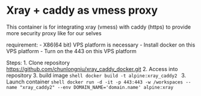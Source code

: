 # Xray + caddy as vmess proxy

This container is for integrating xray (vmess) with caddy (https)
to provide more security proxy like for our selves

requirement:
    - X86(64 bit) VPS platform is necessary
    - Install docker on this VPS platform
    - Turn on the 443 on this VPS platform

Steps:
    1. Clone repository https://github.com/chunlongniu/xray_caddy_docker.git
    2. Access into repository
    3. build image
	```shell
	docker build -t alpine:xray_caddy2
	```
    3. Launch container
	```shell
	docker run -d -it -p 443:443 -w /workspaces --name "xray_caddy2" --env DOMAIN_NAME='domain.name' alpine:xray
	```

